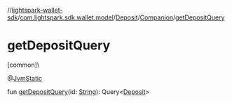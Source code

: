 //[lightspark-wallet-sdk](../../../../index.md)/[com.lightspark.sdk.wallet.model](../../index.md)/[Deposit](../index.md)/[Companion](index.md)/[getDepositQuery](get-deposit-query.md)

# getDepositQuery

[common]\

@[JvmStatic](https://kotlinlang.org/api/latest/jvm/stdlib/kotlin.jvm/-jvm-static/index.html)

fun [getDepositQuery](get-deposit-query.md)(id: [String](https://kotlinlang.org/api/latest/jvm/stdlib/kotlin/-string/index.html)): Query&lt;[Deposit](../index.md)&gt;
